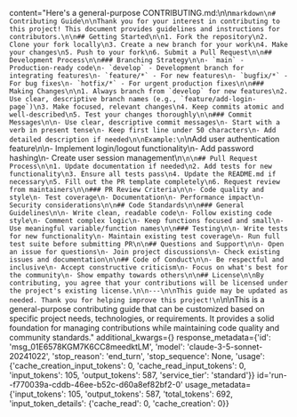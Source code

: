 content="Here's a general-purpose CONTRIBUTING.md:\n\n```markdown\n# Contributing Guide\n\nThank you for your interest in contributing to this project! This document provides guidelines and instructions for contributors.\n\n## Getting Started\n\n1. Fork the repository\n2. Clone your fork locally\n3. Create a new branch for your work\n4. Make your changes\n5. Push to your fork\n6. Submit a Pull Request\n\n## Development Process\n\n### Branching Strategy\n\n- `main` - Production-ready code\n- `develop` - Development branch for integrating features\n- `feature/*` - For new features\n- `bugfix/*` - For bug fixes\n- `hotfix/*` - For urgent production fixes\n\n### Making Changes\n\n1. Always branch from `develop` for new features\n2. Use clear, descriptive branch names (e.g., `feature/add-login-page`)\n3. Make focused, relevant changes\n4. Keep commits atomic and well-described\n5. Test your changes thoroughly\n\n### Commit Messages\n\n- Use clear, descriptive commit messages\n- Start with a verb in present tense\n- Keep first line under 50 characters\n- Add detailed description if needed\n\nExample:\n```\nAdd user authentication feature\n\n- Implement login/logout functionality\n- Add password hashing\n- Create user session management\n```\n\n## Pull Request Process\n\n1. Update documentation if needed\n2. Add tests for new functionality\n3. Ensure all tests pass\n4. Update the README.md if necessary\n5. Fill out the PR template completely\n6. Request review from maintainers\n\n### PR Review Criteria\n\n- Code quality and style\n- Test coverage\n- Documentation\n- Performance impact\n- Security considerations\n\n## Code Standards\n\n### General Guidelines\n\n- Write clean, readable code\n- Follow existing code style\n- Comment complex logic\n- Keep functions focused and small\n- Use meaningful variable/function names\n\n### Testing\n\n- Write tests for new functionality\n- Maintain existing test coverage\n- Run full test suite before submitting PR\n\n## Questions and Support\n\n- Open an issue for questions\n- Join project discussions\n- Check existing issues and documentation\n\n## Code of Conduct\n\n- Be respectful and inclusive\n- Accept constructive criticism\n- Focus on what's best for the community\n- Show empathy towards others\n\n## License\n\nBy contributing, you agree that your contributions will be licensed under the project's existing license.\n\n---\n\nThis guide may be updated as needed. Thank you for helping improve this project!\n```\n\nThis is a general-purpose contributing guide that can be customized based on specific project needs, technologies, or requirements. It provides a solid foundation for managing contributions while maintaining code quality and community standards." additional_kwargs={} response_metadata={'id': 'msg_01E6578KGM7K6CC8meedktLM', 'model': 'claude-3-5-sonnet-20241022', 'stop_reason': 'end_turn', 'stop_sequence': None, 'usage': {'cache_creation_input_tokens': 0, 'cache_read_input_tokens': 0, 'input_tokens': 105, 'output_tokens': 587, 'service_tier': 'standard'}} id='run--f770039a-cddb-46ee-b52c-d60a8ef82bf2-0' usage_metadata={'input_tokens': 105, 'output_tokens': 587, 'total_tokens': 692, 'input_token_details': {'cache_read': 0, 'cache_creation': 0}}